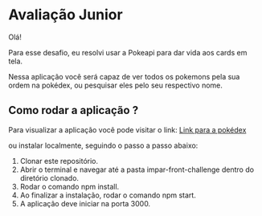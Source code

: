 # Avaliação Junior
Olá!

Para esse desafio, eu resolvi usar a Pokeapi para dar vida aos cards em tela.

Nessa aplicação você será capaz de ver todos os pokemons pela sua ordem na pokédex, ou
pesquisar eles pelo seu respectivo nome.

## Como rodar a aplicação ?

Para visualizar a aplicação você pode visitar o link:
[Link para a pokédex](https://pokedex-68ed5.web.app/)

ou instalar localmente, seguindo o passo a passo abaixo:

1. Clonar este repositório.
2. Abrir o terminal e navegar até a pasta impar-front-challenge dentro do diretório clonado.
3. Rodar o comando npm install.
4. Ao finalizar a instalação, rodar o comando npm start.
5. A aplicação deve iniciar na porta 3000.






